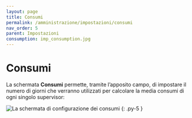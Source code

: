 ```yaml
---
layout: page
title: Consumi
permalink: /amministrazione/impostazioni/consumi
nav_order: 5
parent: Impostazioni
consumption: imp_consumption.jpg
---
```


# Consumi

La schermata **Consumi** permette, tramite l’apposito campo, di impostare il numero di giorni che verranno utilizzati per calcolare la media consumi di ogni singolo supervisor:

![La schermata di configurazione dei consumi](/assets/images/{{page.consumption}})
{: .py-5 }
